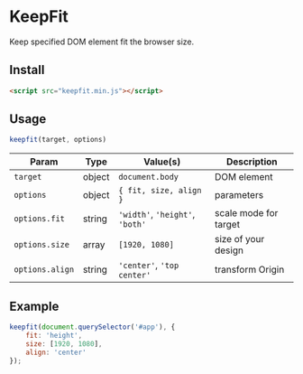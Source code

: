 # KeepFit

Keep specified DOM element fit the browser size.

## Install
```html
<script src="keepfit.min.js"></script>
```

## Usage
```javascript
keepfit(target, options)
```
| Param           | Type   | Value(s)                        | Description           |
|-----------------|--------|---------------------------------|-----------------------|
| `target`        | object | `document.body`                 | DOM element           |
| `options`       | object | `{ fit, size, align }`          | parameters            |
| `options.fit`   | string | `'width'`, `'height'`, `'both'` | scale mode for target |
| `options.size`  | array  | `[1920, 1080]`                  | size of your design   |
| `options.align` | string | `'center'`, `'top center'`      | transform Origin      |


## Example
```javascript
keepfit(document.querySelector('#app'), {
    fit: 'height',
    size: [1920, 1080],
    align: 'center'
});
```

